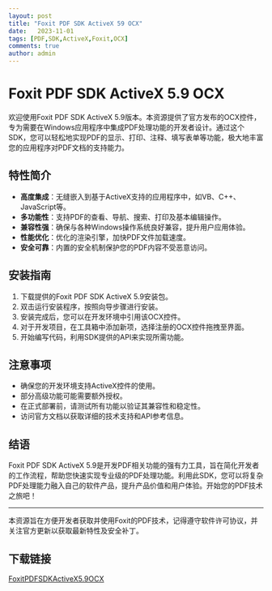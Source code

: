 ```yaml
---
layout: post
title: "Foxit PDF SDK ActiveX 59 OCX"
date:   2023-11-01
tags: [PDF,SDK,ActiveX,Foxit,OCX]
comments: true
author: admin
---
```

# Foxit PDF SDK ActiveX 5.9 OCX

欢迎使用Foxit PDF SDK ActiveX 5.9版本。本资源提供了官方发布的OCX控件，专为需要在Windows应用程序中集成PDF处理功能的开发者设计。通过这个SDK，您可以轻松地实现PDF的显示、打印、注释、填写表单等功能，极大地丰富您的应用程序对PDF文档的支持能力。

## 特性简介

- **高度集成**：无缝嵌入到基于ActiveX支持的应用程序中，如VB、C++、JavaScript等。
- **多功能性**：支持PDF的查看、导航、搜索、打印及基本编辑操作。
- **兼容性强**：确保与各种Windows操作系统良好兼容，提升用户应用体验。
- **性能优化**：优化的渲染引擎，加快PDF文件加载速度。
- **安全可靠**：内置的安全机制保护您的PDF内容不受恶意访问。

## 安装指南

1. 下载提供的Foxit PDF SDK ActiveX 5.9安装包。
2. 双击运行安装程序，按照向导步骤进行安装。
3. 安装完成后，您可以在开发环境中引用该OCX控件。
4. 对于开发项目，在工具箱中添加新项，选择注册的OCX控件拖拽至界面。
5. 开始编写代码，利用SDK提供的API来实现所需功能。

## 注意事项

- 确保您的开发环境支持ActiveX控件的使用。
- 部分高级功能可能需要额外授权。
- 在正式部署前，请测试所有功能以验证其兼容性和稳定性。
- 访问官方文档以获取详细的技术支持和API参考信息。

## 结语

Foxit PDF SDK ActiveX 5.9是开发PDF相关功能的强有力工具，旨在简化开发者的工作流程，帮助您快速实现专业级的PDF处理功能。利用此SDK，您可以将复杂PDF处理能力融入自己的软件产品，提升产品价值和用户体验。开始您的PDF技术之旅吧！

---

本资源旨在方便开发者获取并使用Foxit的PDF技术，记得遵守软件许可协议，并关注官方更新以获取最新特性及安全补丁。

## 下载链接

[FoxitPDFSDKActiveX5.9OCX](https://pan.quark.cn/s/bfab0c093ea6)